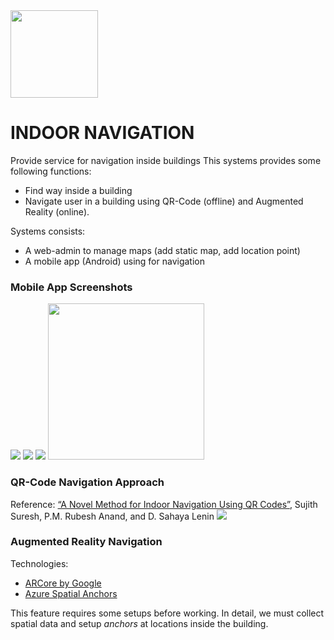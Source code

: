 <img src="https://i.imgur.com/vsYs4Cg.png" width=140/>

# INDOOR NAVIGATION
Provide service for navigation inside buildings
This systems provides some following functions:
- Find way inside a building
- Navigate user in a building using QR-Code (offline) and Augmented Reality (online).

Systems consists: 
- A web-admin to manage maps (add static map, add location point)
- A mobile app (Android) using for navigation

### Mobile App Screenshots
   <img src="https://i.imgur.com/vSUTRQJ.png"/> <img src="https://i.imgur.com/RVKvF6r.png"/> <img src="https://i.imgur.com/zl5pvHA.png" /> <img src="https://i.imgur.com/OG1SHzL.png" width=250 /> 

### QR-Code Navigation Approach
Reference: [“A Novel Method for Indoor Navigation Using QR Codes”](https://www.researchgate.net/publication/295210900_A_Novel_Method_for_Indoor_Navigation_Using_QR_Codes "“A Novel Method for Indoor Navigation Using QR Codes”"), Sujith Suresh, P.M. Rubesh Anand, and D. Sahaya Lenin
<img src="https://i.imgur.com/H6q6Tn5.png" />

### Augmented Reality Navigation
Technologies:
- [ARCore by Google](https://developers.google.com/ar "ARCore by Google")
- [Azure Spatial Anchors](https://azure.microsoft.com/en-us/services/spatial-anchors/ "Azure Spatial Anchors")

This feature requires some setups before working. In detail, we must collect spatial data and setup *anchors* at locations inside the building.

